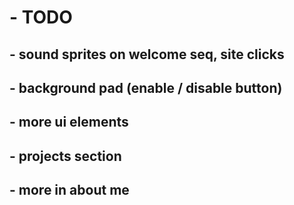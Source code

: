 # - TODO

## - sound sprites on welcome seq, site clicks

## - background pad (enable / disable button)

## - more ui elements

## - projects section

## - more in about me
